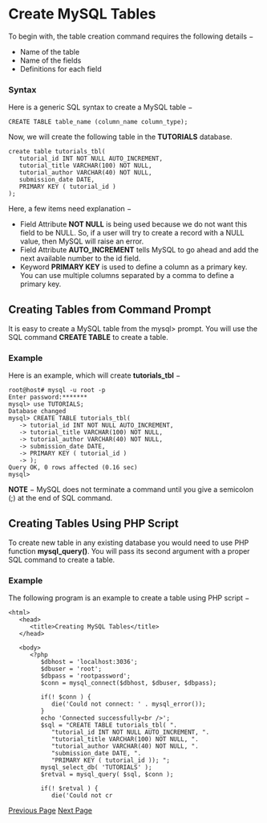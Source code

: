 # Create MySQL Tables
To begin with, the table creation command requires the following details −

   * Name of the table
   * Name of the fields
   * Definitions for each field

### Syntax
Here is a generic SQL syntax to create a MySQL table −

```
CREATE TABLE table_name (column_name column_type);
```
Now, we will create the following table in the **TUTORIALS** database.

```
create table tutorials_tbl(
   tutorial_id INT NOT NULL AUTO_INCREMENT,
   tutorial_title VARCHAR(100) NOT NULL,
   tutorial_author VARCHAR(40) NOT NULL,
   submission_date DATE,
   PRIMARY KEY ( tutorial_id )
);
```
Here, a few items need explanation −

   * Field Attribute **NOT NULL** is being used because we do not want this field to be NULL. So, if a user will try to create a record with a NULL value, then MySQL will raise an error.
   * Field Attribute **AUTO_INCREMENT** tells MySQL to go ahead and add the next available number to the id field.
   * Keyword **PRIMARY KEY** is used to define a column as a primary key. You can use multiple columns separated by a comma to define a primary key.

## Creating Tables from Command Prompt
It is easy to create a MySQL table from the mysql&gt; prompt. You will use the SQL command **CREATE TABLE** to create a table.

### Example
Here is an example, which will create **tutorials_tbl** −

```
root@host# mysql -u root -p
Enter password:*******
mysql> use TUTORIALS;
Database changed
mysql> CREATE TABLE tutorials_tbl(
   -> tutorial_id INT NOT NULL AUTO_INCREMENT,
   -> tutorial_title VARCHAR(100) NOT NULL,
   -> tutorial_author VARCHAR(40) NOT NULL,
   -> submission_date DATE,
   -> PRIMARY KEY ( tutorial_id )
   -> );
Query OK, 0 rows affected (0.16 sec)
mysql>
```
**NOTE** − MySQL does not terminate a command until you give a semicolon (;) at the end of SQL command.

## Creating Tables Using PHP Script
To create new table in any existing database you would need to use PHP function **mysql_query()**. You will pass its second argument with a proper SQL command to create a table.

### Example
The following program is an example to create a table using PHP script −

```
<html>
   <head>
      <title>Creating MySQL Tables</title>
   </head>
   
   <body>
      <?php
         $dbhost = 'localhost:3036';
         $dbuser = 'root';
         $dbpass = 'rootpassword';
         $conn = mysql_connect($dbhost, $dbuser, $dbpass);
         
         if(! $conn ) {
            die('Could not connect: ' . mysql_error());
         }
         echo 'Connected successfully<br />';
         $sql = "CREATE TABLE tutorials_tbl( ".
            "tutorial_id INT NOT NULL AUTO_INCREMENT, ".
            "tutorial_title VARCHAR(100) NOT NULL, ".
            "tutorial_author VARCHAR(40) NOT NULL, ".
            "submission_date DATE, ".
            "PRIMARY KEY ( tutorial_id )); ";
         mysql_select_db( 'TUTORIALS' );
         $retval = mysql_query( $sql, $conn );
         
         if(! $retval ) {
            die('Could not cr
```

[Previous Page](../mysql/mysql-data-types.md) [Next Page](../mysql/mysql-drop-tables.md) 
